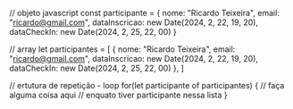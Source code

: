  // objeto javascript
 const participante = {
  nome: "Ricardo Teixeira",
  email: "ricardo@gmail.com",
  dataInscricao: new Date(2024, 2, 22, 19, 20),
  dataCheckIn: new Date(2024, 2, 25, 22, 00)
}

// array
let participantes = [
  {
     nome: "Ricardo Teixeira",
     email: "ricardo@gmail.com",
     dataInscricao: new Date(2024, 2, 22, 19, 20),
     dataCheckIn: new Date(2024, 2, 25, 22, 00)
 },
]

  // ertutura de repetição - loop
  for(let participante of participantes) {
    // faça alguma coisa aqui
    // enquato tiver participante nessa lista 
  }